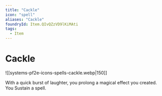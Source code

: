 ```yaml
---
title: "Cackle"
icon: "spell"
aliases: "Cackle"
foundryId: Item.QIvQZzVD9lKiMAti
tags:
  - Item
---
```


# Cackle
![[systems-pf2e-icons-spells-cackle.webp|150]]

With a quick burst of laughter, you prolong a magical effect you created. You Sustain a spell.
